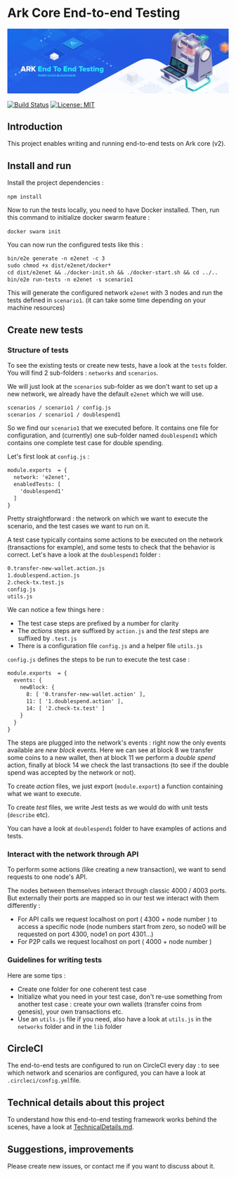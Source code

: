 # Ark Core End-to-end Testing

<p align="center">
    <img src="./img/core-e2e-banner.png" />
</p>

[![Build Status](https://badgen.now.sh/circleci/github/ArkEcosystem/core-e2e)](https://circleci.com/gh/ArkEcosystem/core-e2e)
[![License: MIT](https://badgen.now.sh/badge/license/MIT/green)](https://opensource.org/licenses/MIT)

## Introduction

This project enables writing and running end-to-end tests on Ark core (v2).

## Install and run

Install the project dependencies :

`npm install`

Now to run the tests locally, you need to have Docker installed. Then, run this command to initialize docker swarm feature :

`docker swarm init`

You can now run the configured tests like this :

    bin/e2e generate -n e2enet -c 3
    sudo chmod +x dist/e2enet/docker*
    cd dist/e2enet && ./docker-init.sh && ./docker-start.sh && cd ../..
    bin/e2e run-tests -n e2enet -s scenario1

This will generate the configured network `e2enet` with 3 nodes and run the tests defined in `scenario1`. (it can take some time depending on your machine resources)

## Create new tests

### Structure of tests

To see the existing tests or create new tests, have a look at the `tests` folder. You will find 2 sub-folders : `networks` and `scenarios`.

We will just look at the `scenarios` sub-folder as we don't want to set up a new network, we already have the default `e2enet` which we will use.

    scenarios / scenario1 / config.js
    scenarios / scenario1 / doublespend1

So we find our `scenario1` that we executed before. It contains one file for configuration, and (currently) one sub-folder named `doublespend1` which contains one complete test case for double spending.

Let's first look at `config.js` :

    module.exports  = {
      network: 'e2enet',
      enabledTests: [
        'doublespend1'
      ]
    }

Pretty straightforward : the network on which we want to execute the scenario, and the test cases we want to run on it.

A test case typically contains some actions to be executed on the network (transactions for example), and some tests to check that the behavior is correct. Let's have a look at the `doublespend1` folder :

    0.transfer-new-wallet.action.js
    1.doublespend.action.js
    2.check-tx.test.js
    config.js
    utils.js

We can notice a few things here :

- The test case steps are prefixed by a number for clarity
- The *actions* steps are suffixed by `action.js` and the *test* steps are suffixed by `.test.js`
- There is a configuration file `config.js` and a helper file `utils.js`

`config.js` defines the steps to be run to execute the test case :

    module.exports  = {
      events: {
        newBlock: {
          8: [ '0.transfer-new-wallet.action' ],
          11: [ '1.doublespend.action' ],
          14: [ '2.check-tx.test' ]
        }
      }
    }

The steps are plugged into the network's events : right now the only events available are *new block* events. Here we can see at block 8 we transfer some coins to a new wallet, then at block 11 we perform a *double spend* action, finally at block 14 we check the last transactions (to see if the double spend was accepted by the network or not).

To create *action* files, we just export (`module.export`) a function containing what we want to execute.

To create *test* files, we write Jest tests as we would do with unit tests (`describe` etc).

You can have a look at `doublespend1` folder to have examples of actions and tests.

### Interact with the network through API

To perform some actions (like creating a new transaction), we want to send requests to one node's API.

The nodes between themselves interact through classic 4000 / 4003 ports. But externally their ports are mapped so in our test we interact with them differently :

- For API calls we request localhost on port ( 4300 + node number ) to access a specific node (node numbers start from zero, so node0 will be requested on port 4300, node1 on port 4301...)
- For P2P calls we request localhost on port ( 4000 + node number )

### Guidelines for writing tests

Here are some tips :

- Create one folder for one coherent test case
- Initialize what you need in your test case, don't re-use something from another test case : create your own wallets (transfer coins from genesis), your own transactions etc.
- Use an `utils.js` file if you need, also have a look at `utils.js` in the `networks` folder and in the `lib` folder

## CircleCI

The end-to-end tests are configured to run on CircleCI every day : to see which network and scenarios are configured, you can have a look at `.circleci/config.yml`file.

## Technical details about this project

To understand how this end-to-end testing framework works behind the scenes, have a look at [TechnicalDetails.md](TechnicalDetails.md).

## Suggestions, improvements

Please create new issues, or contact me if you want to discuss about it.